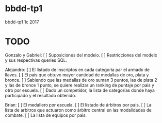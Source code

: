 # bbdd-tp1
bbdd-tp1 1c 2017

# TODO

Gonzalo y Gabriel:
  [ ] Suposiciones del modelo.
  [ ] Restricciones del modelo y sus respectivas queries SQL.

Alejandro:
  [ ] El listado de inscriptos en cada categoría par el armado de llaves.
  [ ] El país que obtuvo mayor cantidad de medallas de oro, plata y bronce.
  [ ] Sabiendo que las medallas de oro suman 3 puntos, las de plata 2 y las de bronce 1 punto, se quiere realizar un ranking de puntaje por pais y otro por escuela.
  [ ] Dado un competidor, la lista de categorías donde haya participado y el resultado obtenido.

Brian:
  [ ] El medallero por escuela.
  [ ] El listado de árbitros por pais.
  [ ] La lista de arbitros que actuaron como árbitro central en las modalidades de combate.
  [ ] La lista de equipos por pais.
